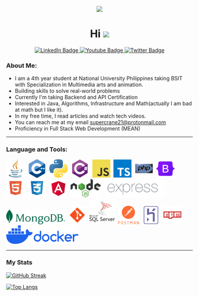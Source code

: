 <!---
Karlroxas21/Karlroxas21 is a ✨ special ✨ repository because its `README.md` (this file) appears on your GitHub profile.
You can click the Preview link to take a look at your changes.
--->

<div id= "header" align="center">
  <img src="https://media.giphy.com/media/1sgetPM00wWqJpVUTl/giphy.gif" width="300">
  <h1>
    Hi
    <img src="https://media.giphy.com/media/hvRJCLFzcasrR4ia7z/giphy.gif" width="30"/>
  </h1>
  <!-- LINKS -->
<div id="badges">
  <a href="">
    <img src="https://img.shields.io/badge/LinkedIn-blue?style=for-the-badge&logo=linkedin&logoColor=white" alt="LinkedIn Badge"/>
  </a>
  <a href="">
    <img src="https://img.shields.io/badge/YouTube-red?style=for-the-badge&logo=youtube&logoColor=white" alt="Youtube Badge"/>
  </a>
  <a href="">
    <img src="https://img.shields.io/badge/Twitter-blue?style=for-the-badge&logo=twitter&logoColor=white" alt="Twitter Badge"/>
  </a>
</div>
</div>  



### About Me:
- I am a 4th year student at National University Philippines taking BSIT with Specialization in Multimedia arts and animation. 
- Building skills to solve real-world problems
- Currently I'm taking Backend and API Certification 
- Interested in Java, Algorithms, Infrastructure and Math(actually I am bad at math but I like it).
- In my free time, I read articles and watch tech videos.
- You can reach me at my email supercrane21@protonmail.com
- Proficiency in Full Stack Web Development (MEAN)

---

### Language and Tools:

<div>
  <img src="./resource/java.png" height="50"/>&nbsp;
  <img src="./resource/c-.png" height="50"/>&nbsp;
  <img src="./resource/python.png" height="50"/>&nbsp;
  <img src="./resource/csharp-original.svg" height="50"/>&nbsp;
  <img src="./resource/javascript-original.svg" height="50"/>&nbsp;
  <img src="./resource/typescript-original.svg" height="50"/>&nbsp;
  <img src="./resource/php-original.svg" height="50"/>&nbsp;
  <img src="./resource/bootstrap-original.svg" height="50"/>&nbsp;
  <img src="resource\5352-html5_102567.png" height="50"/>&nbsp;
  <img src="resource\CSS3_icon-icons.com_67069.png" height="50"/>&nbsp;
  <img src="resource/angular.png" height="50"/>&nbsp;
  <img src="resource/nodejs.svg" height="50"/>&nbsp;
  <img src="resource/Expressjs.png" height="50"/>&nbsp;
  <img src="resource/MongoDB_ForestGreen.png" height="40"/>&nbsp;
  <img src="resource\git_original_wordmark_logo_icon_146510.png" height="50">&nbsp;
  <img class="white" src="resource\sql-server.png" height="70"/>&nbsp;
  <img src="resource/postman.png" height="50"/>&nbsp;
  <img src="resource/heroku-original.svg" height="50"/>&nbsp;
  <img src="resource/npm-original-wordmark.svg" height="50"/>&nbsp;
  <img src="resource/01-primary-blue-docker-logo.png" height="50"/>&nbsp;
</div>

---
### My Stats

[![GitHub Streak](https://github-readme-streak-stats.herokuapp.com?user=Karlroxas21&theme=github-dark-dimmed)](https://git.io/streak-stats)

[![Top Langs](https://github-readme-stats.vercel.app/api/top-langs/?username=karlroxas21&layout=compact&theme=vision-friendly-dark)](https://github.com/anuraghazra/github-readme-stats)